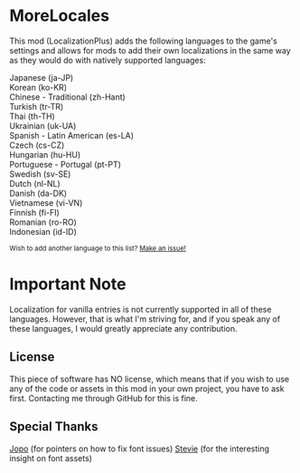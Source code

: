 # MoreLocales
This mod (LocalizationPlus) adds the following languages to the game's settings and allows for mods to add their own localizations in the same way as they would do with natively supported languages: 
 
Japanese (ja-JP)  
Korean (ko-KR)  
Chinese - Traditional (zh-Hant)  
Turkish (tr-TR)  
Thai (th-TH)  
Ukrainian (uk-UA)  
Spanish - Latin American (es-LA)  
Czech (cs-CZ)  
Hungarian (hu-HU)  
Portuguese - Portugal (pt-PT)  
Swedish (sv-SE)  
Dutch (nl-NL)  
Danish (da-DK)  
Vietnamese (vi-VN)  
Finnish (fi-FI)  
Romanian (ro-RO)  
Indonesian (id-ID) 
 
<small>Wish to add another language to this list? [Make an issue!](https://github.com/Angeltrisi/MoreLocales/issues)</small>

# Important Note
Localization for vanilla entries is not currently supported in all of these languages. 
However, that is what I'm striving for, and if you speak any of these languages, I would greatly appreciate any contribution.

## License
This piece of software has NO license, which means that if you wish to use any of the code or assets in this mod in your own project, you have to ask first. Contacting me through GitHub for this is fine.

## Special Thanks
[Jopo](https://github.com/JavidPack) (for pointers on how to fix font issues)
[Stevie](https://github.com/steviegt6/) (for the interesting insight on font assets)